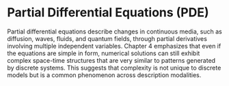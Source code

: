 # Partial Differential Equations (PDE)

Partial differential equations describe changes in continuous media, such as diffusion, waves, fluids, and quantum fields, through partial derivatives involving multiple independent variables. Chapter 4 emphasizes that even if the equations are simple in form, numerical solutions can still exhibit complex space-time structures that are very similar to patterns generated by discrete systems. This suggests that complexity is not unique to discrete models but is a common phenomenon across description modalities.
